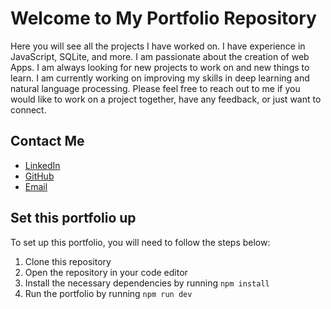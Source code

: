 # Welcome to My Portfolio Repository

Here you will see all the projects I have worked on. I have experience in JavaScript, SQLite, and more. I am passionate about the creation of web Apps. I am always looking for new projects to work on and new things to learn. I am currently working on improving my skills in deep learning and natural language processing. Please feel free to reach out to me if you would like to work on a project together, have any feedback, or just want to connect.

## Contact Me

- [LinkedIn](https://www.linkedin.com/in/tomas-korzusehec)
- [GitHub](https://github.com/tomikorzu)
- [Email](mailto:tomaskorzusehec@gmail.com)

## Set this portfolio up

To set up this portfolio, you will need to follow the steps below:

1. Clone this repository
2. Open the repository in your code editor
3. Install the necessary dependencies by running `npm install`
4. Run the portfolio by running `npm run dev`
